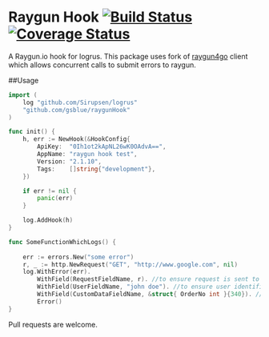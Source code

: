 # Raygun Hook [![Build Status](https://travis-ci.org/gsblue/raygunHook.svg)](https://travis-ci.org/gsblue/raygunHook) [![Coverage Status](https://coveralls.io/repos/github/gsblue/raygunHook/badge.svg?branch=master)](https://coveralls.io/github/gsblue/raygunHook?branch=master)

A Raygun.io hook for logrus. This package uses fork of [raygun4go](https://github.com/gsblue/raygun4go) client which allows concurrent calls to submit errors to raygun.

##Usage

```go
import (
	log "github.com/Sirupsen/logrus"
	"github.com/gsblue/raygunHook"
)

func init() {
	h, err := NewHook(&HookConfig{
		ApiKey:  "0Ih1ot2kApNL26wK0OAdvA==",
		AppName: "raygun hook test",
		Version: "2.1.10",
		Tags:    []string{"development"},
	})

	if err != nil {
		panic(err)
	}

	log.AddHook(h)
}

func SomeFunctionWhichLogs() {
	
	err := errors.New("some error")
	r, _ := http.NewRequest("GET", "http://www.google.com", nil)
	log.WithError(err).
		WithField(RequestFieldName, r). //to ensure request is sent to raygun
		WithField(UserFieldName, "john doe"). //to ensure user identifier is sent to raygun
		WithField(CustomDataFieldName, &struct{ OrderNo int }{340}). //to ensure custom data is sent to raygun
		Error()
}
```

Pull requests are welcome.